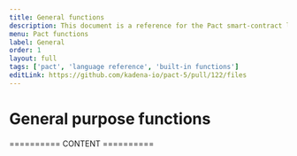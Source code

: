 ```yaml
---
title: General functions
description: This document is a reference for the Pact smart-contract language, designed for correct, transactional execution on a high-performance blockchain.
menu: Pact functions
label: General
order: 1
layout: full
tags: ['pact', 'language reference', 'built-in functions']
editLink: https://github.com/kadena-io/pact-5/pull/122/files
---
```


# General purpose functions

========== CONTENT ==========
